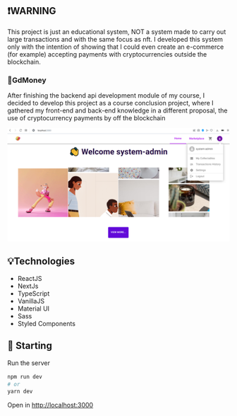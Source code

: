 ## ❗WARNING
This project is just an educational system, NOT a system made to carry out large transactions
and with the same focus as nft. I developed this system only with the intention of showing that 
I could even create an e-commerce (for example) accepting payments with cryptocurrencies outside the blockchain.

### 💸GdMoney
After finishing the backend api development module of my course, I decided to develop this
project as a course conclusion project, where I gathered my front-end and back-end knowledge
in a different proposal, the use of cryptocurrency payments by off the blockchain

![ImagemSistema](public/assets/img//screenshot.png)

## 💡Technologies
- ReactJS
- NextJs
- TypeScript
- VanillaJS
- Material UI
- Sass
- Styled Components

## 🚀 Starting
Run the server
```bash
npm run dev
# or
yarn dev
```
Open in [http://localhost:3000](http://localhost:3000) 
